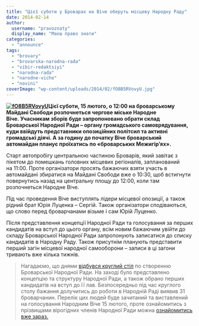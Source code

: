 ```yaml
---
title: "Цієї суботи у Броварах на Віче оберуть місцеву Народну Раду"
date: 2014-02-14
author: 
  username: "pravoznaty"
  display_name: "Маєш право знати"
categories: 
  - "announce"
tags: 
  - "brovary"
  - "brovarska-narodna-rada"
  - "vibir-redaktsiyi"
  - "narodna-rada"
  - "narodne-viche"
  - "novini"
coverImage: "wp-content/uploads/2014/02/fO8B5RVovyU.jpg"
---
```


**[![fO8B5RVovyU](https://mpz.brovary.org/wp-content/uploads/2014/02/fO8B5RVovyU.jpg)](https://mpz.brovary.org/wp-content/uploads/2014/02/fO8B5RVovyU.jpg)Цієї суботи, 15 лютого, о 12:00 на броварському Майдані Свободи розпочнеться чергове міське Народне Віче. Учасникам зборів буде запропоновано обрати склад Броварської Народної Ради – органу громадського самоврядування, куди ввійдуть представники опозиційних політсил та активні громадські діячі. А за годину до початку Віче броварський автомайдан планує проїхатись по «броварських Межигір’ях».**

Старт автопробігу центральною частиною Броварів, який завітає з пікетом до помешкань головних місцевих регіоналів, запланований на 11:00. Проте організатори просять бажаючих взяти участь в автомайдані збиратися на Майдані Свободи вже о 10:30, щоб встигнути повернутись назад на центральну площу до 12:00, коли там розпочнеться Народне Віче.

Під час проведення Віче виступлять лідери місцевої опозиції, а також рідний брат Юрія Луценка – Сергій. Також організатори сподіваються, що слово перед броварчанами візьме і сам Юрій Луценко.

Після представлення концепції Народної Ради та голосування за перших кандидатів на вступ до цього органу, всім новим бажаючим увійти до складу Броварської Народної Ради запропонують записатися до списку кандидатів в Народну Раду. Також присутнім планують представити перший загін місцевої народної самооборони – записи в ці загони тривають вже кілька тижнів.

> Нагадаємо, що днями [відбувся круглий стіл](https://mpz.brovary.org/31-brovarchanin-vzhe-visloviv-bazhannya-uviyti-do-narodnoyi-radi-protses-trivaye/) по створенню Броварської Народної Ради. На заході було представлено концепцію та структуру Народної Ради, а також обрано перших кандидатів на вступ до її лав. Безпосередньо під час круглого столу бажання долучитись до роботи в Народній Раді виявив 31 броварчанин. Перелік цих людей буде зачитаний та виставлений на голосування Народним Віче 15 лютого, проте ознайомитись з прізвищами вірогідних членів Народної Ради можна [ознайомитись вже зараз.](https://mpz.brovary.org/31-brovarchanin-vzhe-visloviv-bazhannya-uviyti-do-narodnoyi-radi-protses-trivaye/)

